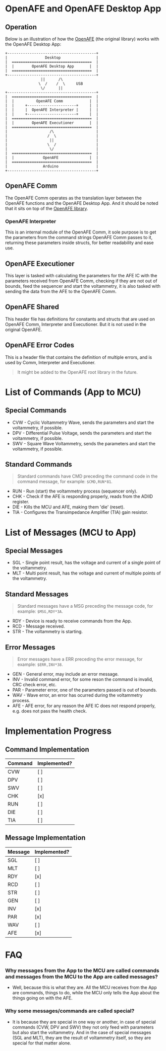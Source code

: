 # OpenAFE and OpenAFE Desktop App

## Operation

Below is an illustration of how the [OpenAFE](https://github.com/moduhub/openafe) (the original library) works with the OpenAFE Desktop App:
```
+----------------------------------------+
|                 Desktop                |
|  ====================================  |
|  |        OpenAFE Desktop App       |  |
|  ====================================  |
+----------------------------------------+
                ||      /\
               \  /    /  \     USB
                \/      ||
+----------------------------------------+
|  ====================================  |
|  |          OpenAFE Comm            |  |
|  |     +----------------------+     |  |
|  |     |  OpenAFE Interpreter |     |  |
|  |     +----------------------+     |  |
|  ====================================  |
|  |        OpenAFE Executioner       |  |
|  ====================================  |
|                   /\                   |
|                  /  \                  |
|                   ||                   |
|                  \  /                  |
|                   \/                   |
|  ====================================  |
|  |             OpenAFE              |  |
|  ====================================  |
|                Arduino                 |
+----------------------------------------+
```

## OpenAFE Comm
The OpenAFE Comm operates as the translation layer between the OpenAFE functions and the OpenAFE Desktop App. And it should be noted that it sits on top of the [OpenAFE library](https://github.com/moduhub/openafe).

### OpenAFE Interpreter
This is an internal module of the OpenAFE Comm, it sole purpose is to get the parameters from the command strings OpenAFE Comm passes to it, returning these parameters inside structs, for better readability and ease use. 


## OpenAFE Executioner
This layer is tasked with calculating the parameters for the AFE IC with the parameters received from OpenAFE Comm, checking if they are not out of bounds, feed the sequencer and start the voltammetry, it is also tasked with sending the data from the AFE to the OpenAFE Comm. 

## OpenAFE Shared
This header file has definitions for constants and structs that are used on OpenAFE Comm, Interpreter and Executioner. But it is not used in the original OpenAFE. 

## OpenAFE Error Codes
This is a header file that contains the definition of multiple errors, and is used by Comm, Interpreter and Executioner.
> It might be added to the OpenAFE root library in the future.

# List of Commands (App to MCU)
## Special Commands
- CVW - Cyclic Voltammetry Wave, sends the parameters and start the voltammetry, if possible.
- DPV - Differential Pulse Voltage, sends the parameters and start the voltammetry, if possible.
- SWV - Square Wave Voltammetry, sends the parameters and start the voltammetry, if possible.
## Standard Commands
> Standard commands have CMD preceding the command code in the command message, for example: `$CMD,RUN*81`.
- RUN - Run (start) the voltammetry process (sequencer only).
- CHK - Check if the AFE is responding properly, reads from the ADIID register.
- DIE - Kills the MCU and AFE, making them 'die' (reset).
- TIA - Configures the Transimpedance Amplifier (TIA) gain resistor.

# List of Messages (MCU to App)
## Special Messages
- SGL - Single point result, has the voltage and current of a single point of the voltammetry.
- MLT - Multi point result, has the voltage and current of multiple points of the voltammetry.
## Standard Messages
> Standard messages have a MSG preceding the message code, for example: `$MSG,RDY*3A`.
- RDY - Device is ready to receive commands from the App.
- RCD - Message received.
- STR - The voltammetry is starting.
## Error Messages
> Error messages have a ERR preceding the error message, for example: `$ERR,INV*38`. 
- GEN - General error, may include an error message.
- INV - Invalid command error, for some reson the command is invalid, CRC check error, etc.
- PAR - Parameter error, one of the parameters passed is out of bounds.
- WAV - Wave error, an error has ocurred during the voltammetry process.
- AFE - AFE error, for any reason the AFE IC does not respond properly, e.g. does not pass the health check.

# Implementation Progress
## Command Implementation
Command | Implemented? 
--------|--------------
CVW		| [ ]
DPV		| [ ]
SWV		| [ ]
CHK		| [x]
RUN 	| [ ]
DIE		| [ ]
TIA		| [ ]

## Message Implementation
Message | Implemented? 
--------|--------------
SGL		| [ ]
MLT		| [ ]
RDY		| [x]
RCD		| [ ]
STR		| [ ]
GEN		| [ ]
INV		| [x]
PAR		| [x]
WAV		| [ ]
AFE		| [x]  

# FAQ

### Why messages from the App to the MCU are called commands and messages from the MCU to the App are called messages?
- Well, because this is what they are. All the MCU receives from the App are commands, things to do, while the MCU only tells the App about the things going on with the AFE.

### Why some messages/commands are called special?
- It is because they are special in one way or another, in case of special commands (CVW, DPV and SWV) they not only feed with parameters but also start the voltammetry. And in the case of special messages (SGL and MLT), they are the result of voltammetry itself, so they are special for that matter alone.